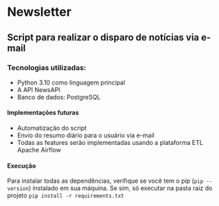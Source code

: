 # Newsletter 
## Script para realizar o disparo de notícias via e-mail
### Tecnologias utilizadas:
- Python 3.10 como linguagem principal
- A API NewsAPI
- Banco de dados: PostgreSQL

#### Implementações futuras

- Automatização do script 
- Envio do resumo diário para o usuário via e-mail 
- Todas as features serão implementadas usando a plataforma ETL Apache Airflow

#### Execução
Para instalar todas as dependências, verifique se você tem o pip (`pip --version`) instalado em sua máquina. Se sim, só executar na pasta raiz do projeto `pip install -r requirements.txt`
 
<br>

